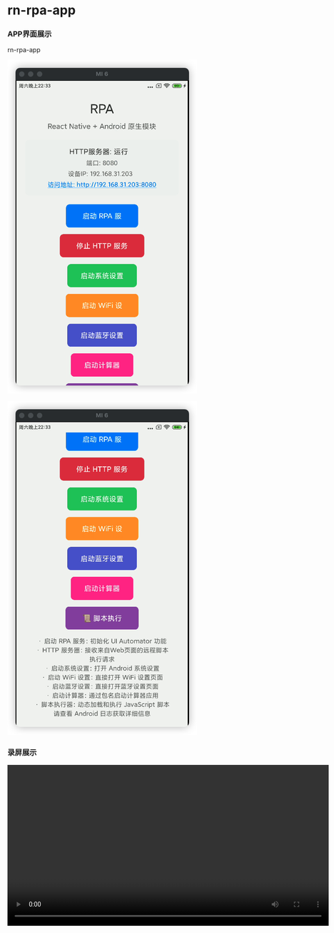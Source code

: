 # rn-rpa-app

### APP界面展示

rn-rpa-app

![app-screenshot-1](./assets/images/app-screenshot-1.png)

![app-screenshot-2](./assets/images/app-screenshot-2.png)

### 录屏展示

<video src="https://github.com/coder-zhuzm/rn-rpa-app/releases/download/Recordscreen/show.mp4" controls width="720"></video>
